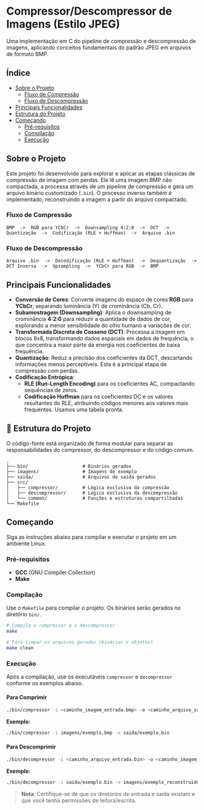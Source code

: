 # Compressor/Descompressor de Imagens (Estilo JPEG)

Uma implementação em C do pipeline de compressão e descompressão de imagens, aplicando conceitos fundamentais do padrão JPEG em arquivos de formato BMP.

## Índice

- [Sobre o Projeto](#sobre-o-projeto)
  - [Fluxo de Compressão](#fluxo-de-compressão)
  - [Fluxo de Descompressão](#fluxo-de-descompressão)
- [Principais Funcionalidades](#-principais-funcionalidades)
- [Estrutura do Projeto](#-estrutura-do-projeto)
- [Começando](#começando)
  - [Pré-requisitos](#pré-requisitos)
  - [Compilação](#compilação)
  - [Execução](#execução)

## Sobre o Projeto

Este projeto foi desenvolvido para explorar e aplicar as etapas clássicas de compressão de imagem com perdas. Ele lê uma imagem BMP não compactada, a processa através de um pipeline de compressão e gera um arquivo binário customizado (`.bin`). O processo inverso também é implementado, reconstruindo a imagem a partir do arquivo compactado.

### Fluxo de Compressão
```
BMP  ->  RGB para YCbCr  ->  Downsampling 4:2:0  ->  DCT  ->  Quantização  ->  Codificação (RLE + Huffman)  ->  Arquivo .bin
```
### Fluxo de Descompressão
```
Arquivo .bin  ->  Decodificação (RLE + Huffman)  ->  Dequantização  ->  DCT Inversa  ->  Upsampling  ->  YCbCr para RGB  ->  BMP
```

## Principais Funcionalidades

* **Conversão de Cores**: Converte imagens do espaço de cores **RGB** para **YCbCr**, separando luminância (Y) de crominância (Cb, Cr).
* **Subamostragem (Downsampling)**: Aplica o downsampling de crominância **4:2:0** para reduzir a quantidade de dados de cor, explorando a menor sensibilidade do olho humano a variações de cor.
* **Transformada Discreta de Cosseno (DCT)**: Processa a imagem em blocos 8x8, transformando dados espaciais em dados de frequência, o que concentra a maior parte da energia nos coeficientes de baixa frequência.
* **Quantização**: Reduz a precisão dos coeficientes da DCT, descartando informações menos perceptíveis. Esta é a principal etapa de compressão com perdas.
* **Codificação Entrópica**:
    * **RLE (Run-Length Encoding)** para os coeficientes AC, compactando sequências de zeros.
    * **Codificação Huffman** para os coeficientes DC e os valores resultantes do RLE, atribuindo códigos menores aos valores mais frequentes. Usamos uma tabela pronta.

## 📂 Estrutura do Projeto

O código-fonte está organizado de forma modular para separar as responsabilidades do compressor, do descompressor e do código comum.

```
.
├── bin/                    # Binários gerados
├── imagens/                # Imagens de exemplo
├── saida/                  # Arquivos de saída gerados
├── src/
│   ├── compressor/         # Lógica exclusiva da compressão
│   ├── descompressor/      # Lógica exclusiva da descompressão
│   └── common/             # Funções e estruturas compartilhadas
└── Makefile
```

## Começando

Siga as instruções abaixo para compilar e executar o projeto em um ambiente Linux.

### Pré-requisitos

* **GCC** (GNU Compiler Collection)
* **Make**

### Compilação

Use o `Makefile` para compilar o projeto. Os binários serão gerados no diretório `bin/`.

```bash
# Compila o compressor e o descompressor
make

# Para limpar os arquivos gerados (binários e objetos)
make clean
```

### Execução

Após a compilação, use os executáveis `compressor` e `decompressor` conforme os exemplos abaixo.

#### Para Comprimir
```bash
./bin/compressor -i <caminho_imagem_entrada.bmp> -o <caminho_arquivo_saida.bin>
```

**Exemplo:**
```bash
./bin/compressor -i imagens/exemplo.bmp -o saida/exemplo.bin
```

#### Para Descomprimir
```bash
./bin/decompressor -i <caminho_arquivo_entrada.bin> -o <caminho_imagem_saida.bmp>
```
**Exemplo:**
```bash
./bin/decompressor -i saida/exemplo.bin -o imagens/exemplo_reconstruido.bmp
```
> **Nota**: Certifique-se de que os diretórios de entrada e saída existam e que você tenha permissões de leitura/escrita.
